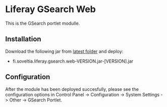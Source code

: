 # Liferay GSearch Web

This is the GSearch portlet modulle.

## Installation

Download the following jar from [latest folder](https://github.com/peerkar/liferay-gsearch/tree/master/binaries/latest) and deploy:

* fi.soveltia.liferay.gsearch.web-VERSION.jar-[VERSION].jar

## Configuration

After the module has been deployed succesfully, please see the configuration options in Control Panel -> Configuration -> System Settings -> Other -> GSearch Portlet.


